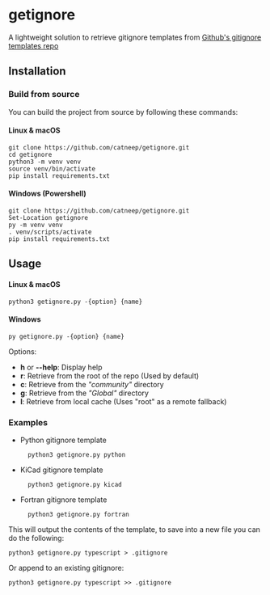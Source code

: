 # getignore
A lightweight solution to retrieve gitignore templates from [Github's gitignore templates repo](https://github.com/github/gitignore)

## Installation
### Build from source
You can build the project from source by following these commands:

#### Linux & macOS
    git clone https://github.com/catneep/getignore.git
    cd getignore
    python3 -m venv venv
    source venv/bin/activate
    pip install requirements.txt

#### Windows (Powershell)
    git clone https://github.com/catneep/getignore.git
    Set-Location getignore
    py -m venv venv
    . venv/scripts/activate
    pip install requirements.txt

## Usage
#### Linux & macOS
    python3 getignore.py -{option} {name}
#### Windows
    py getignore.py -{option} {name}
Options:

- **h** or **--help**: Display help
- **r**: Retrieve from the root of the repo (Used by default)
- **c**: Retrieve from the *"community"* directory
- **g**: Retrieve from the *"Global"* directory
- **l**: Retrieve from local cache (Uses "root" as a remote fallback)

### Examples

- Python gitignore template

        python3 getignore.py python

- KiCad gitignore template

        python3 getignore.py kicad

- Fortran gitignore template

        python3 getignore.py fortran

This will output the contents of the template, to save into a new file you can do the following:

    python3 getignore.py typescript > .gitignore

Or append to an existing gitignore:

    python3 getignore.py typescript >> .gitignore
